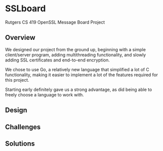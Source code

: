 # SSLboard
Rutgers CS 419 OpenSSL Message Board Project

## Overview

We designed our project from the ground up, beginning with a simple client/server program, adding multithreading functionality, and slowly adding SSL certificates and end-to-end encryption. 

We chose to use Go, a relatively new language that simplified a lot of C functionality, making it easier to implement a lot of the features required for this project.

Starting early definitely gave us a strong advantage, as did being able to freely choose a language to work with.

## Design

## Challenges

## Solutions
